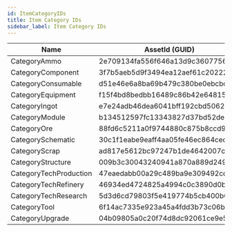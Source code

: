 ```yaml
---
id: ItemCategoryIDs
title: Item Category IDs
sidebar_label: Item Category IDs
---
```


Name | AssetId (GUID)
--- | ---
CategoryAmmo | 2e709134fa556f646a13d9c36077569b
CategoryComponent | 3f7b5aeb5d9f3494ea12aef61c202228
CategoryConsumable | d51e46e6a8ba69b479c380be0ebcbccb
CategoryEquipment | f15f4bd8bedbb16489c86b42e6481595
CategoryIngot | e7e24adb46dea6041bff192cbd506202
CategoryModule | b134512597fc13343827d37bd52de8a6
CategoryOre | 88fd6c5211a0f9744880c875b8ccd999
CategorySchematic | 30c1f1eabe9eaff4aa05fe46ec864cec
CategoryScrap | ad817e5612bc97247b1de4642007c0e8
CategoryStructure | 009b3c30043240941a870a889d249734
CategoryTechProduction | 47eaedabb00a29c489ba9e309492cd92
CategoryTechRefinery | 46934ed4724825a4994c0c3890d0b019
CategoryTechResearch | 5d3d6cd79803f5e419774b5cb400b00f
CategoryTool | 6f14ac7335e923a45a4fdd3b73c06b5d
CategoryUpgrade | 04b09805a0c20f74d8dc92061ce9e505